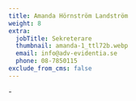 ```yaml
---
title: Amanda Hörnström Landström
weight: 8
extra:
  jobTitle: Sekreterare
  thumbnail: amanda-1_ttl72b.webp
  email: info@adv-evidentia.se
  phone: 08-7850115
exclude_from_cms: false
---
```


\-
